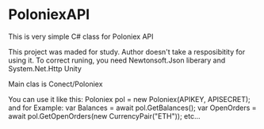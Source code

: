 # PoloniexAPI
This is very simple C# class for Poloniex API

This project was maded for study. Author doesn't take a resposibitity for using it. 
To correct runing, you need Newtonsoft.Json liberary and System.Net.Http Unity

Main clas is Conect/Poloniex

You can use it like this:
Poloniex pol = new Poloniex(APIKEY, APISECRET);
and for Example:
var Balances = await pol.GetBalances();
var OpenOrders = await pol.GetOpenOrders(new CurrencyPair("ETH"));
etc...
